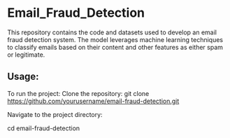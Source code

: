# Email_Fraud_Detection

This repository contains the code and datasets used to develop an email fraud detection system. The model leverages machine learning techniques to classify emails based on their content and other features as either spam or legitimate.

## Usage:

To run the project:
Clone the repository:
git clone https://github.com/yourusername/email-fraud-detection.git

Navigate to the project directory:

cd email-fraud-detection
